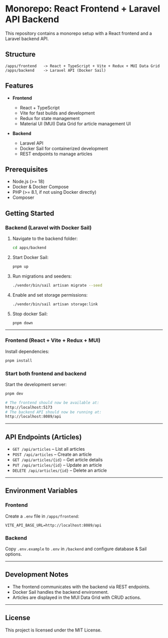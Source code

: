 # Monorepo: React Frontend + Laravel API Backend

This repository contains a monorepo setup with a React frontend and a Laravel backend API.

## Structure

```
/apps/frontend   -> React + TypeScript + Vite + Redux + MUI Data Grid
/apps/backend    -> Laravel API (Docker Sail)
```

## Features

- **Frontend**
  - React + TypeScript
  - Vite for fast builds and development
  - Redux for state management
  - Material UI (MUI) Data Grid for article management UI

- **Backend**
  - Laravel API
  - Docker Sail for containerized development
  - REST endpoints to manage articles

## Prerequisites

- Node.js (>= 18)
- Docker & Docker Compose
- PHP (>= 8.1, if not using Docker directly)
- Composer

## Getting Started

### Backend (Laravel with Docker Sail)

1. Navigate to the backend folder:
   ```bash
   cd apps/backend
   ```

2. Start Docker Sail:
   ```bash
   pnpm up
   ```

3. Run migrations and seeders:
   ```bash
   ./vendor/bin/sail artisan migrate --seed
   ```

4. Enable and set storage permissions:
   ```bash
   ./vendor/bin/sail artisan storage:link
   ```

5. Stop docker Sail:
   ```bash
   pnpm down
   ```

---

### Frontend (React + Vite + Redux + MUI)

Install dependencies:
```bash
pnpm install
```


### Start both frontend and backend

Start the development server:
```bash
pnpm dev
```

```bash
# The frontend should now be available at:
http://localhost:5173
# The backend API should now be running at:
http://localhost:8089/api
```

---

## API Endpoints (Articles)

- `GET /api/articles` – List all articles
- `POST /api/articles` – Create an article
- `GET /api/articles/{id}` – Get article details
- `PUT /api/articles/{id}` – Update an article
- `DELETE /api/articles/{id}` – Delete an article

---

## Environment Variables

### Frontend
Create a `.env` file in `/apps/frontend`:

```
VITE_API_BASE_URL=http://localhost:8089/api
```

### Backend
Copy `.env.example` to `.env` in `/backend` and configure database & Sail options.

---

## Development Notes

- The frontend communicates with the backend via REST endpoints.
- Docker Sail handles the backend environment.
- Articles are displayed in the MUI Data Grid with CRUD actions.

---

## License

This project is licensed under the MIT License.
